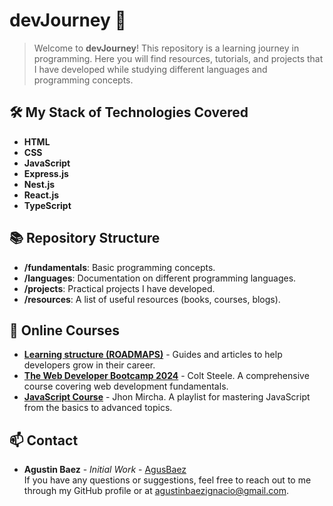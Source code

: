 # devJourney 🚀

> Welcome to **devJourney**! This repository is a learning journey in programming. Here you will find resources, tutorials, and projects that I have developed while studying different languages and programming concepts.

## 🛠️ My Stack of Technologies Covered

- **HTML**
- **CSS**
- **JavaScript**
- **Express.js**
- **Nest.js**
- **React.js**
- **TypeScript**

## 📚 Repository Structure

- **/fundamentals**: Basic programming concepts.
- **/languages**: Documentation on different programming languages.
- **/projects**: Practical projects I have developed.
- **/resources**: A list of useful resources (books, courses, blogs).

## 📝 Online Courses
- **[Learning structure (ROADMAPS)](https://roadmap.sh/u/agustinbaez)** - Guides and articles to help developers grow in their career.
- **[The Web Developer Bootcamp 2024](https://www.udemy.com/course/the-web-developer-bootcamp/)** - Colt Steele. A comprehensive course covering web development fundamentals.
- **[JavaScript Course](https://www.youtube.com/playlist?list=PLvq-jIkSeTUZ6QgYYO3MwG9EMqC-KoLXA)** - Jhon Mircha. A playlist for mastering JavaScript from the basics to advanced topics.

## 📫 Contact

- **Agustin Baez** - _Initial Work_ - [AgusBaez](https://github.com/AgusBaez)  
If you have any questions or suggestions, feel free to reach out to me through my GitHub profile or at [agustinbaezignacio@gmail.com](mailto:agustinbaezignacio@gmail.com).
